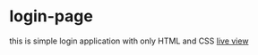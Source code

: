 # login-page
this is simple login application with only HTML and CSS
[live view](https://minarulak9.github.io/login-page/)

